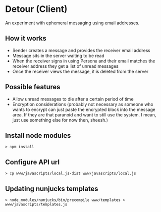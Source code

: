# Detour (Client)

An experiment with ephemeral messaging using email addresses.

## How it works

* Sender creates a message and provides the receiver email address
* Message sits in the server waiting to be read
* When the receiver signs in using Persona and their email matches the receiver address they get a list of unread messages
* Once the receiver views the message, it is deleted from the server

## Possible features

* Allow unread messages to die after a certain period of time
* Encryption considerations (probably not necessary as someone who wants to encrypt can just paste the encrypted block into the message area. If they are that paranoid and want to still use the system. I mean, just use something else for now then, sheesh.)

## Install node modules

    > npm install

## Configure API url

    > cp www/javascripts/local.js-dist www/javascripts/local.js

## Updating nunjucks templates

    > node_modules/nunjucks/bin/precompile www/templates > www/javascripts/templates.js
